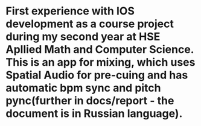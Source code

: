 # First experience with IOS development as a course project during my second year at HSE Apllied Math and Computer Science. This is an app for mixing, which uses Spatial Audio for pre-cuing and has automatic bpm sync and pitch pync(further in docs/report - the document is in Russian language).
